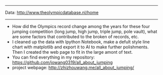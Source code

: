 ----

Data: http://www.theolympicdatabase.nl/home

----

* How did the Olympics record change among the years for these four jumping competition (long jump, high jump, triple jump, pole vault), what are some factors that contributed to the broken of records, etc.
* I cleaned up the data with Ipython Notebook, make a defult style line chart with matplotlib and export it to AI to make further polishments. Then I created the web page to fit in the large amont of text.
* You can find everything in my repository: https://github.com/jowang0319/all_about_jumping
* project webpage: http://zhizhouwang.me/all_about_jumping/